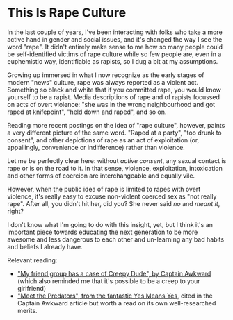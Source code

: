 # This Is Rape Culture

In the last couple of years, I've been interacting with folks who take a more
active hand in gender and social issues, and it's changed the way I see the
word "rape". It didn't entirely make sense to me how so many people could be
self-identified victims of rape culture while so few people are, even in a
euphemistic way, identifiable as rapists, so I dug a bit at my assumptions.

Growing up immersed in what I now recognize as the early stages of modern
"news" culture, rape was always reported as a violent act. Something so black
and white that if you committed rape, you would know yourself to be a rapist.
Media descriptions of rape and of rapists focussed on acts of overt violence:
"she was in the wrong neighbourhood and got raped at knifepoint", "held down
and raped", and so on.

Reading more recent postings on the idea of "rape culture", however, paints a
very different picture of the same word. "Raped at a party", "too drunk to
consent", and other depictions of rape as an act of exploitation (or,
appallingly, convenience or indifference) rather than violence.

Let me be perfectly clear here: without _active consent_, any sexual contact
is rape or is on the road to it. In that sense, violence, exploitation,
intoxication and other forms of coercion are interchangeable and equally vile.

However, when the public idea of rape is limited to rapes with overt violence,
it's really easy to excuse non-violent coerced sex as "not really rape". After
all, you didn't hit her, did you? She never said _no_ and _meant it_, right?

I don't know what I'm going to do with this insight, yet, but I think it's an
important piece towards educating the next generation to be more awesome and
less dangerous to each other and un-learning any bad habits and beliefs I
already have.

Relevant reading:

* ["My friend group has a case of Creepy Dude", by Captain
  Awkward](http://captainawkward.com/2012/08/07/322-323-my-friend-group-has-a-case-of-the-creepy-dude-how-do-we-clear-that-up/)
  (which also reminded me that it's possible to be a creep to your girlfriend)
* ["Meet the Predators", from the fantastic Yes Means Yes](http://yesmeansyesblog.wordpress.com/2009/11/12/meet-the-predators/), cited in the Captain Awkward article but worth a read on its own well-researched merits.
